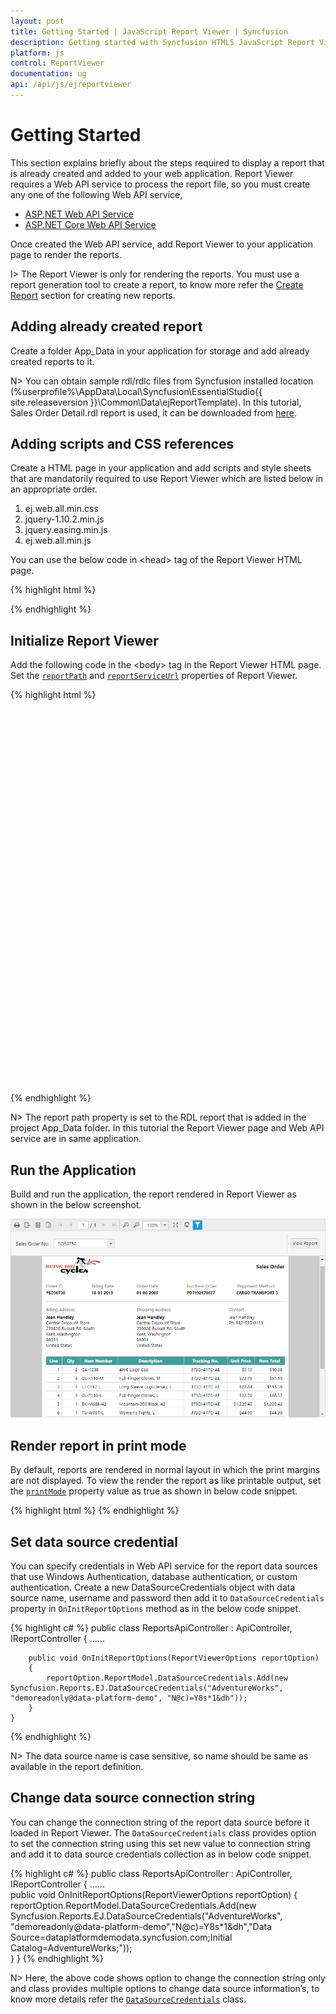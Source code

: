 ```yaml
---
layout: post
title: Getting Started | JavaScript Report Viewer | Syncfusion
description: Getting started with Syncfusion HTML5 JavaScript Report Viewer
platform: js
control: ReportViewer
documentation: ug
api: /api/js/ejreportviewer
---
```


# Getting Started
This section explains briefly about the steps required to display a report that is already created and added to your web application. Report Viewer requires a Web API service to process the report file, so you must create any one of the following Web API service,

* [ASP.NET Web API Service](/js/reportviewer/create-aspnet-web-api-service)
* [ASP.NET Core Web API Service](/js/reportviewer/create-aspnet-core-web-api-service)

Once created the Web API service, add Report Viewer to your application page to render the reports.

I> The Report Viewer is only for rendering the reports. You must use a report generation tool to create a report, to know more refer the [Create Report](/js/reportviewer/how-to/create-report) section for creating new reports.

## Adding already created report
Create a folder App_Data in your application for storage and add already created reports to it.

N> You can obtain sample rdl/rdlc files from Syncfusion installed location (%userprofile%\AppData\Local\Syncfusion\EssentialStudio\{{ site.releaseversion }}\Common\Data\ejReportTemplate).
In this tutorial, Sales Order Detail.rdl report is used, it can be downloaded from [here](http://www.syncfusion.com/downloads/support/directtrac/general/ze/Sales_Order_Detail-1633189686).

## Adding scripts and CSS references
Create a HTML page in your application and add scripts and style sheets that are mandatorily required to use Report Viewer which are listed below in an appropriate order.

1.	ej.web.all.min.css
2.	jquery-1.10.2.min.js
3.	jquery.easing.min.js
4.	ej.web.all.min.js

You can use the below code in &lt;head&gt; tag of the Report Viewer HTML page.

{% highlight html %}
<link href="http://cdn.syncfusion.com/{{ site.releaseversion }}/js/web/flat-azure/ej.web.all.min.css" rel="stylesheet" />
<script src="http://code.jquery.com/jquery-1.10.2.min.js" type="text/javascript"></script>
<script src="http://cdnjs.cloudflare.com/ajax/libs/jquery-easing/1.3/jquery.easing.min.js" type="text/javascript"></script>
<script src="http://cdn.syncfusion.com/{{ site.releaseversion }}/js/web/ej.web.all.min.js" type="text/javascript"></script>

{% endhighlight %}

## Initialize Report Viewer 
Add the following code in the &lt;body&gt; tag in the Report Viewer HTML page. Set the [`reportPath`](../api/ejreportviewer#members:reportpath) and [`reportServiceUrl`](../api/ejreportviewer#members:reportserviceurl) properties of Report Viewer.

{% highlight html %}
    <div style="height: 600px; width: 950px;">
        <!-- Creating a div tag which will act as a container for ejReportViewer widget.-->
        <div style="height: 600px; width: 950px; min-height: 400px;" id="viewer"></div>
        <!-- Setting property and initializing ejReportViewer widget.-->
        <script type="text/javascript">
            $(function () {
                $("#viewer").ejReportViewer({
                    reportServiceUrl: "/api/ReportsApi",
                    reportPath: '~/App_Data/Sales Order Detail.rdl'
                });
            });
        </script>
    </div>

{% endhighlight %}

N> The report path property is set to the RDL report that is added in the project App_Data folder.
In this tutorial the Report Viewer page and Web API service are in same application.

## Run the Application
Build and run the application, the report rendered in Report Viewer as shown in the below screenshot.

![Sales order detail report preview](images/getting-started/sales-order-detail-report.png)

## Render report in print mode
By default, reports are rendered in normal layout in which the print margins are not displayed. To view the render the report as like printable output, set the [`printMode`](../api/ejreportviewer#members:printmode) property value as true as shown in below code snippet. 

{% highlight html %}
    <script type="text/javascript">
        $(function () {
            $("#viewer").ejReportViewer({
                reportServiceUrl: "/api/ReportsApi",
                reportPath: '~/App_Data/Sales Order Detail.rdl',
                printMode:true
            });
        });
    </script>
{% endhighlight %}

## Set data source credential
You can specify credentials in Web API service for the report data sources that use Windows Authentication, database authentication, or custom authentication. Create a new DataSourceCredentials object with data source name, username and password then add it to `DataSourceCredentials` property in `OnInitReportOptions` method as in the below code snippet.

{% highlight c# %}
    public class ReportsApiController : ApiController, IReportController
    {
        ……
                
        public void OnInitReportOptions(ReportViewerOptions reportOption)
        {
            reportOption.ReportModel.DataSourceCredentials.Add(new Syncfusion.Reports.EJ.DataSourceCredentials("AdventureWorks", "demoreadonly@data-platform-demo", "N@c)=Y8s*1&dh"));
        }
    }
{% endhighlight %}

N> The data source name is case sensitive, so name should be same as available in the report definition.

## Change data source connection string
You can change the connection string of the report data source before it loaded in Report Viewer. The `DataSourceCredentials` class provides option to set the connection string using this set new value to connection string and add it to data source credentials collection as in below code snippet.

{% highlight c# %}
    public class ReportsApiController : ApiController, IReportController
    {
        ……        
        public void OnInitReportOptions(ReportViewerOptions reportOption)
        {
            reportOption.ReportModel.DataSourceCredentials.Add(new Syncfusion.Reports.EJ.DataSourceCredentials("AdventureWorks", "demoreadonly@data-platform-demo","N@c)=Y8s*1&dh","Data Source=dataplatformdemodata.syncfusion.com;Initial Catalog=AdventureWorks;"));        
        }
    }
{% endhighlight %}

N> Here, the above code shows option to change the connection string only and class provides multiple options to change data source information’s, to know more details refer the [`DataSourceCredentials`](https://help.syncfusion.com/cr/aspnetmvc/Syncfusion.EJ.ReportViewer~Syncfusion.Reports.EJ.DataSourceCredentials~_ctor.html) class.
